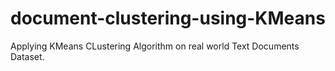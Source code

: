 # document-clustering-using-KMeans
Applying KMeans CLustering Algorithm on real world Text Documents Dataset.
